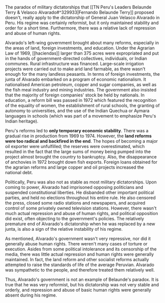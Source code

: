 The paradox of military dictatorships that [[TN Peru's Leaders Belaunde Terry & Velasco Alvarado#^329933|Fernando Belaunde Terry]] proposed doesn't, really apply to the dictatorship of General Juan Velasco Alvarado in Peru. His regime was certainly reformist, but it only maintained stability and order for a short time. Furthermore, there was a relative lack of repression and abuse of human rights.

Alvarado's left-wing government brought about many reforms, especially in the areas of land, foreign investments, and education. Under the Agrarian Law of 1969, [[haciendas]] larger than 375 acres were expropriated and put in the hands of government-directed collectives, individuals, or Indian communes. Rural infrastructure was financed. Large-scale irrigation projects were carried out to make arid land farmable, as there wasn't enough for the many landless peasants. In terms of foreign investments, the junta of Alvarado embarked on a program of economic nationalism. It nationalised American petroleum, copper and sugar companies, as well as the fish meal industry and mining industries. The government also insisted that the majority of foreign companies' stock be held by nationals. In education, a reform bill was passed in 1972 which featured the recognition of the equality of women, the establishment of rural schools, the granting of autonomy to universities, and the use of the Indian Quechua or Aymara languages in schools (which was part of a movement to emphasize Peru's Indian heritage).

Peru's reforms led to **only temporary economic stability**. There was a gradual rise in production from 1969 to 1974. However, the **land reforms were too radical and backfired in the end**. The hopes of becoming a major oil exporter were unfulfilled; the reserves were overestimated, which resulted in the fact that the large sums of money being pumped into the project almost brought the country to bankruptcy. Also, the disappearance of anchovies in 1972 brought down fish exports. Foreign loans obtained for the agrarian reforms and large copper and oil projects increased the national debt.

Politically, Peru was also not as stable as most military dictatorships. Upon coming to power, Alvarado had imprisoned opposing politicians and suspended constitutional liberties. He disbanded other important political parties, and held no elections throughout his entire rule. He also censored the press, closed some radio stations and newspapers, and acquired control of some privately owned television stations. However, there wasn't much actual repression and abuse of human rights, and political opposition did exist, often objecting to the government's policies. The relatively premature end of Alvarado's dictatorship when he was replaced by a new junta, is also a sign of the relative instability of his regime.

As mentioned, Alvarado's government wasn't very repressive, nor did it generally abuse human rights. There weren't many cases of torture or execution. Asides from some political intolerance and its censorship of the media, there was little actual repression and human rights were generally maintained. In fact, the land reform and other socialist reforms actually attempted to raise the standards of life of the average Peruvian. Alvarado was sympathetic to the people, and therefore treated them relatively well.

Thus, Alvarado's government is not an example of Belaunde's paradox. It is true that he was very reformist, but his dictatorship was not very stable and orderly, and repression and abuse of basic human rights were generally absent during his regime.
